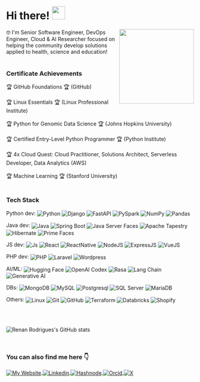 # Hi there! <img src="https://media.giphy.com/media/hvRJCLFzcasrR4ia7z/giphy.gif" width="35">
<img align="right" src="https://images.credly.com/size/340x340/images/024d0122-724d-4c5a-bd83-cfe3c4b7a073/image.png" width="200px" />

 🤓 I'm Senior Software Engineer, DevOps Engineer, Cloud & AI Researcher focused on helping the community develop solutions applied to health, science and education!<br/><br/>
 
### Certificate Achievements

 🏆 GitHub Foundations 🏆 (GitHub) <br/><br/>
 🏆 Linux Essentials 🏆 (Linux Professional Institute) <br/><br/>
 🏆 Python for Genomic Data Science 🏆 (Johns Hopkins University) <br/><br/>
 🏆 Certified Entry-Level Python Programmer 🏆 (Python Institute) <br/><br/>
 🏆 4x Cloud Quest: Cloud Practitioner, Solutions Architect, Serverless Developer, Data Analytics (AWS) <br/><br/>
 🏆 Machine Learning 🏆 (Stanford University) <br/><br/>
 
### Tech Stack

<div align="left">

Python dev: <img align="center" alt="Python" src="https://img.shields.io/badge/Python-274cba?style=for-the-badge&logo=python&logoColor=white"> 
<img align="center" alt="Django" src="https://img.shields.io/badge/Django-11451c?style=for-the-badge&logo=django&logoColor=white"> 
<img align="center" alt="FastAPI" src="https://img.shields.io/badge/FastAPI-e0e0e0?style=for-the-badge&logo=fastapi&logoColor=#93cfa0">
<img align="center" alt="PySpark" src="https://img.shields.io/badge/Apache_PySpark-white?style=for-the-badge&logo=apachespark&logoColor=f59038"> 
<img align="center" alt="NumPy" src="https://img.shields.io/badge/NumPy-white?style=for-the-badge&logo=NumPy&logoColor=4accf7">
<img align="center" alt="Pandas" src="https://img.shields.io/badge/Pandas-fabc70?style=for-the-badge&logo=Pandas&logoColor=0a0f66"> 
<br/>

Java dev: <img align="center" alt="Java" src="https://img.shields.io/badge/Java-db8e35?style=for-the-badge&logo=java&logoColor=white">
<img align="center" alt="Spring Boot" src="https://img.shields.io/badge/SpringBoot-ededed?style=for-the-badge&logo=springboot&logoColor=80ed98">
<img align="center" alt="Java Server Faces" src="https://img.shields.io/badge/JSF-fab62f?style=for-the-badge&logo=javaserverfaces&logoColor=black">
<img align="center" alt="Apache Tapestry" src="https://img.shields.io/badge/Apache_Tapestry-c0facd?style=for-the-badge&logo=apache-tapestry&logoColor=black"> 
<img align="center" alt="Hibernate" src="https://img.shields.io/badge/Hibernate-e6e3df?style=for-the-badge&logo=hibernate&logoColor=a6977b">
<img align="center" alt="Prime Faces" src="https://img.shields.io/badge/NumPy-lightblue?style=for-the-badge&logo=primefaces&logoColor=black"> 
<br/>

JS dev: <img align="center" alt="Js" src="https://img.shields.io/badge/JavaScript-323330?style=for-the-badge&logo=javascript&logoColor=F7DF1E">
<img align="center" alt="React" src="https://img.shields.io/badge/React.js-20232A?style=for-the-badge&logo=react&logoColor=61DAFB">
<img align="center" alt="ReactNative" src="https://img.shields.io/badge/React_Native-20232A?style=for-the-badge&logo=react&logoColor=61DAFB">
<img align="center" alt="NodeJS" src="https://img.shields.io/badge/Node.js-43853D?style=for-the-badge&logo=node.js&logoColor=white"> 
<img align="center" alt="ExpressJS" src="https://img.shields.io/badge/Express.js-white?style=for-the-badge&logo=express&logoColor=black">
<img align="center" alt="VueJS" src="https://img.shields.io/badge/Vue.js-white?style=for-the-badge&logo=vue.js&logoColor=089e21"> 
<br/>

PHP dev: <img align="center" alt="PHP" src="https://img.shields.io/badge/php-4b78f2?style=for-the-badge&logo=php&logoColor=white"> 
<img align="center" alt="Laravel" src="https://img.shields.io/badge/Laravel-FF2D20?style=for-the-badge&logo=laravel&logoColor=white">
<img align="center" alt="Wordpress" src="https://img.shields.io/badge/Wordpress-4d5869?style=for-the-badge&logo=wordpress&logoColor=white">
<br/>

AI/ML: <img align="center" alt="Hugging Face" src="https://img.shields.io/badge/Hugging_Face-black?style=for-the-badge&logo=huggingface&logoColor=yellow">
<img align="center" alt="OpenAI Codex" src="https://img.shields.io/badge/OpenAI_Codex-white?style=for-the-badge&logo=openai&logoColor=black">
<img align="center" alt="Rasa" src="https://img.shields.io/badge/Rasa-purple?style=for-the-badge&logo=rasa&logoColor=white">
<img align="center" alt="Lang Chain" src="https://img.shields.io/badge/Lang_Chain-white?style=for-the-badge&logo=langchain&logoColor=green">
<img align="center" alt="Generative AI" src="https://img.shields.io/badge/Generative_AI-white?style=for-the-badge&logo=databricks&logoColor=red">
<br/>

DBs: <img align="center" alt="MongoDB" src="https://img.shields.io/badge/MongoDB-4EA94B?style=for-the-badge&logo=mongodb&logoColor=white">
<img align="center" alt="MySQL" src="https://img.shields.io/badge/MySQL-00000F?style=for-the-badge&logo=mysql&logoColor=white">
<img align="center" alt="Postgresql" src="https://img.shields.io/badge/PostgreSQL-316192?style=for-the-badge&logo=postgresql&logoColor=white">
<img align="center" alt="SQL Server" src="https://img.shields.io/badge/sql_server-f52116?style=for-the-badge&logo=sqlserver&logoColor=darkgreen">
<img align="center" alt="MariaDB" src="https://img.shields.io/badge/MariaDB-white?style=for-the-badge&logo=mariadb&logoColor=darkgreen">
<br/>

Others: <img align="center" alt="Linux" src="https://img.shields.io/badge/Linux-white?style=for-the-badge&logo=linux&logoColor=black">
<img align="center" alt="Git" src="https://img.shields.io/badge/GIT-E44C30?style=for-the-badge&logo=git&logoColor=white">
<img align="center" alt="GitHub" src="https://img.shields.io/badge/GitHub-100000?style=for-the-badge&logo=github&logoColor=white">
<img align="center" alt="Terraform" src="https://img.shields.io/badge/Terraform-white?style=for-the-badge&logo=Terraform&logoColor=purple">
<img align="center" alt="Databricks" src="https://img.shields.io/badge/Databricks-white?style=for-the-badge&logo=Databricks&logoColor=#f70f1a">
<img align="center" alt="Shopify" src="https://img.shields.io/badge/Shopify-white?style=for-the-badge&logo=shopify&logoColor=089e21">
<br/>  
</div>
 
 <br/>
 <br/>
 
![Renan Rodrigues's GitHub stats](https://github-readme-stats.vercel.app/api?username=renanrcrr&show_icons=true)

<br/>

### You can also find me here 👇

<div>
<a href="https://renanrcrr.github.io/" target="_blank">
 <img align="center" src="https://img.shields.io/badge/renanrcrr-a1233c?style=for-the-badge&logo=renan&logoColor=blue" alt="My Website"/>
</a>

<a href="https://www.linkedin.com/in/renanrcrr/" target="_blank">
 <img align="center" src="https://img.shields.io/badge/LinkedIn-0077B5?style=for-the-badge&logo=linkedin&logoColor=white" alt="Linkedin"/>
</a>

<a href="https://renanrodrigues.hashnode.dev/" target="_blank">
 <img align="center" src="https://img.shields.io/badge/hashnode-030061?style=for-the-badge&logo=hashnode&logoColor=white" alt="Hashnode"/>
</a>

<a href="https://orcid.org/0009-0005-7333-1227" target="_blank">
 <img align="center" src="https://img.shields.io/badge/orcid-32a852?style=for-the-badge&logo=orcid&logoColor=white" alt="Orcid"/>
</a>


<a href="https://x.com/devrcrrodrigues" target="_blank">
 <img align="center" src="https://img.shields.io/badge/devrcrrodrigues-0d0c0c?style=for-the-badge&logo=x&logoColor=white" alt="X"/>
</a>

</div>

